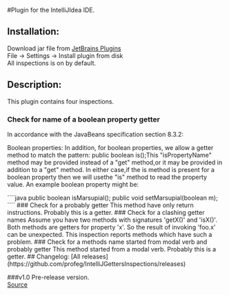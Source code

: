 #Plugin for the IntelliJIdea IDE.

## Installation:   
Download jar file from [JetBrains Plugins](https://plugins.jetbrains.com/plugin/8083?pr=)     
File -> Settings -> Install plugin from disk     
All inspections is on by default.

## Description:
This plugin contains four inspections.
### Check for name of a boolean property getter
In accordance with the JavaBeans specification section 8.3.2:    
<p>Boolean properties:     
In addition, for boolean properties, we allow a getter method to match the pattern:
    public boolean is<PropertyName>();This "isPropertyName" method may be provided instead of a "get<PropertyName>" method,or it may be provided in addition to a "get<PropertyName>" method. In either case,if the is<PropertyName> method is present for a boolean property then we will usethe "is<PropertyName>" method to read the property value. An example boolean property might be:</p>
````java
public boolean isMarsupial();           
public void setMarsupial(boolean m);
````
### Check for a probably getter
This method have only return instructions. Probably this is a getter.   
### Check for a clashing getter names
Assume you have two methods with signatures 'getX()' and 'isX()'.      
Both methods are getters for property 'x'. So the result of invoking
'foo.x' can be unexpected.
This inspection reports methods which have such a problem. 
### Check for a methods name started from  modal verb and probably getter     
This method started from a modal verb. Probably this is a getter.   
## Changelog:
[All releases](https://github.com/profeg/IntelliJGettersInspections/releases)

###v1.0 Pre-release version.     
[Source](https://github.com/profeg/IntelliJGettersInspections/releases/tag/v1.0)